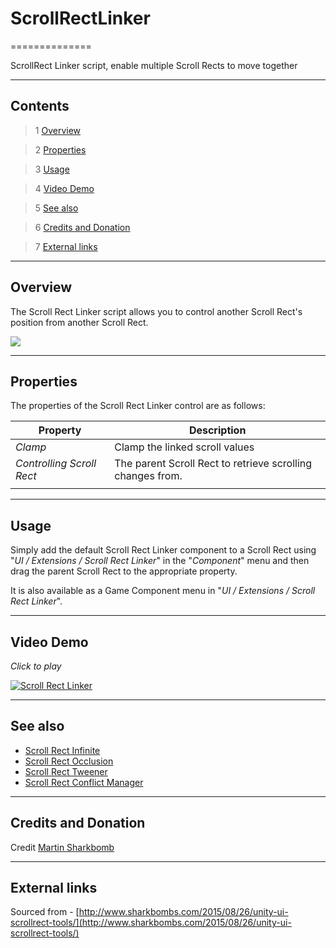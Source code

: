 # ScrollRectLinker

==============

ScrollRect Linker script, enable multiple Scroll Rects to move together

---------

## Contents

> 1 [Overview](#markdown-header-overview)

> 2 [Properties](#markdown-header-properties)

> 3 [Usage](#markdown-header-usage)

> 4 [Video Demo](#markdown-header-video-demo)

> 5 [See also](#markdown-header-see-also)

> 6 [Credits and Donation](#markdown-header-credits-and-donation)

> 7 [External links](#markdown-header-external-links)

---------

## Overview

The Scroll Rect Linker script allows you to control another Scroll Rect's position from another Scroll Rect.

![](https://bitbucket.org/UnityUIExtensions/unity-ui-extensions/wiki/Controls/Images/ScrollRectLinkerInspector.jpg)

---------

## Properties

The properties of the Scroll Rect Linker control are as follows:

Property | Description
--------- | --------------
*Clamp*|Clamp the linked scroll values
*Controlling Scroll Rect*|The parent Scroll Rect to retrieve scrolling changes from.
||

---------

## Usage

Simply add the default Scroll Rect Linker component to a Scroll Rect using "*UI / Extensions / Scroll Rect Linker*" in the "*Component*" menu and then drag the parent Scroll Rect to the appropriate property.

It is also available as a Game Component menu in "*UI / Extensions / Scroll Rect Linker*".

---------

## Video Demo

*Click to play*

[![Scroll Rect Linker](https://bitbucket.org/UnityUIExtensions/unity-ui-extensions/wiki/Controls/Images/ScrollRectLinkerDemo.jpg)](https://youtu.be/1ZNIrdlV9QY?t=3m33s "Scroll Rect Linker Demo video")

---------

## See also

* [Scroll Rect Infinite](https://bitbucket.org/UnityUIExtensions/unity-ui-extensions/wiki/Controls/UI_InfiniteScroll)
* [Scroll Rect Occlusion](https://bitbucket.org/UnityUIExtensions/unity-ui-extensions/wiki/Controls/UI_ScrollRectOcclusion)
* [Scroll Rect Tweener](https://bitbucket.org/UnityUIExtensions/unity-ui-extensions/wiki/Controls/ScrollRectTweener)
* [Scroll Rect Conflict Manager](https://bitbucket.org/UnityUIExtensions/unity-ui-extensions/wiki/Controls/ScrollConflictManager)

---------

## Credits and Donation

Credit [Martin Sharkbomb ]()

---------

## External links

Sourced from - [http://www.sharkbombs.com/2015/08/26/unity-ui-scrollrect-tools/](http://www.sharkbombs.com/2015/08/26/unity-ui-scrollrect-tools/)
